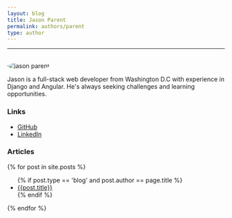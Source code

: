 ```yaml
---
layout: blog
title: Jason Parent
permalink: authors/parent
type: author
---
```


<hr><br>

<img src="/assets/img/authors/parent.jpg" style="max-width:200px;border-radius:50%" alt="jason parent">

Jason is a full-stack web developer from Washington D.C with experience in Django and Angular. He's always seeking challenges and learning opportunities.

### Links

- [GitHub](https://github.com/ParentJA)
- [LinkedIn](https://www.linkedin.com/in/jason-parent-53b6341b/)

<div>
  <h3>Articles</h3>
  {% for post in site.posts %}
    <ul>
      {% if post.type == 'blog' and post.author == page.title %}
        <li><a href="{{site.url}}{{post.url}}">{{post.title}}</a></li>
      {% endif %}
    </ul>
  {% endfor %}
</div>
